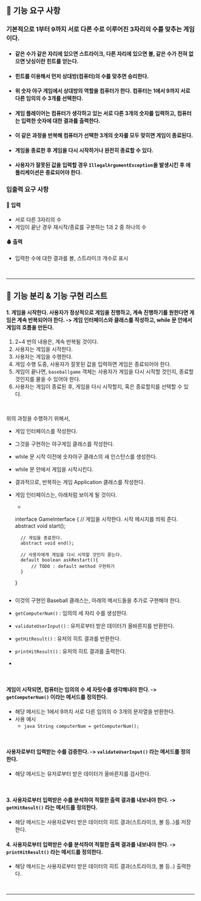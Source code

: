 ## 🚀 기능 요구 사항

### 기본적으로 1부터 9까지 서로 다른 수로 이루어진 3자리의 수를 맞추는 게임이다.

- #### 같은 수가 같은 자리에 있으면 스트라이크, 다른 자리에 있으면 볼, 같은 수가 전혀 없으면 낫싱이란 힌트를 얻는다.
- #### 힌트를 이용해서 먼저 상대방(컴퓨터)의 수를 맞추면 승리한다.
- #### 위 숫자 야구 게임에서 상대방의 역할을 컴퓨터가 한다. 컴퓨터는 1에서 9까지 서로 다른 임의의 수 3개를 선택한다.
- #### 게임 플레이어는 컴퓨터가 생각하고 있는 서로 다른 3개의 숫자를 입력하고, 컴퓨터는 입력한 숫자에 대한 결과를 출력한다.
- #### 이 같은 과정을 반복해 컴퓨터가 선택한 3개의 숫자를 모두 맞히면 게임이 종료된다.
- #### 게임을 종료한 후 게임을 다시 시작하거나 완전히 종료할 수 있다.
- #### 사용자가 잘못된 값을 입력할 경우 `IllegalArgumentException`을 발생시킨 후 애플리케이션은 종료되어야 한다.

### 입출력 요구 사항

#### :knife: 입력

- 서로 다른 3자리의 수
- 게임이 끝난 경우 재시작/종료를 구분하는 1과 2 중 하나의 수

#### :drop_of_blood: 출력

- 입력한 수에 대한 결과를 볼, 스트라이크 개수로 표시

<br/>

---

## :bone: 기능 분리 & 기능 구현 리스트

#### 1. 게임을 시작한다. 사용자가 정상적으로 게임을 진행하고, 계속 진행하기를 원한다면 게임은 계속 반복되어야 한다. -> 게임 인터페이스와 클래스를 작성하고, while 문 안에서 게임의 흐름을 만든다.

1. 2~4 번의 내용은, 계속 반복될 것이다.
2. 사용자는 게임을 시작한다.
3. 사용자는 게임을 수행한다.
4. 게임 수행 도중, 사용자가 잘못된 값을 입력하면 게임은 종료되어야 한다.
5. 게임이 끝나면, `baseballgame` 객체는 사용자가 게임을 다시 시작할 것인지, 종료할 것인지를 물을 수 있어야 한다.
6. 사용자는 게임이 종료된 후, 게임을 다시 시작할지, 혹은 종료할지를 선택할 수 있다.

<br/>  

위의 과정을 수행하기 위해서,

- 게임 인터페이스를 작성한다.
- 그것을 구현하는 야구게임 클래스를 작성한다.
- while 문 시작 이전에 숫자야구 클래스의 새 인스턴스를 생성한다.
- while 문 안에서 게임을 시작시킨다.
- 결과적으로, 반복하는 게임 Application 클래스를 작성한다.
- 게임 인터페이스는, 아래처럼 보이게 될 것이다.
    - ```java
  interface GameInterface {
  // 게임을 시작한다. 시작 메시지를 띄워 준다.
  abstract void start();

        // 게임을 종료한다.
        abstract void end();
    
        // 사용자에게 게임을 다시 시작할 것인지 묻는다.
        default boolean askRestart(){
            // TODO : default method 구현하기
        }
  }
    ```
- 이것의 구현인 Baseball 클래스는, 아래의 메서드들을 추가로 구현해야 한다.
- `getComputerNum()` : 임의의 세 자리 수를 생성한다.
- `validateUserInput()` : 유저로부터 받은 데이터가 올바른지를 반환한다.
- `getHitResult()` : 유저의 히트 결과를 반환한다.
- `printHitResult()` : 유저의 히트 결과를 출력한다.
-

<br/>

#### 게임이 시작되면, 컴퓨터는 임의의 수 세 자릿수를 생각해내야 한다. -> `getComputerNum()` 이라는 메서드를 정의한다.

- 해당 메서드는 1에서 9까지 서로 다른 임의의 수 3개의 문자열을 반환한다.
- 사용 예시
    - ```java String computerNum = getComputerNum();```

<br/>

#### 사용자로부터 입력받는 수를 검증한다. -> `validateUserInput()` 라는 메서드를 정의한다.

- 해당 메서드는 유저로부터 받은 데이터가 올바른지를 검사한다.

<br/>

#### 3. 사용자로부터 입력받은 수를 분석하여 적절한 출력 결과를 내보내야 한다. -> `getHitResult()` 라는 메서드를 정의한다.

- 해당 메서드는 사용자로부터 받은 데이터의 히트 결과(스트라이크, 볼 등..)를 저장한다.

#### 4. 사용자로부터 입력받은 수를 분석하여 적절한 출력 결과를 내보내야 한다. -> `printHitResult()` 라는 메서드를 정의한다.

- 해당 메서드는 사용자로부터 받은 데이터의 히트 결과(스트라이크, 볼 등..) 출력한다.

<br/>

---